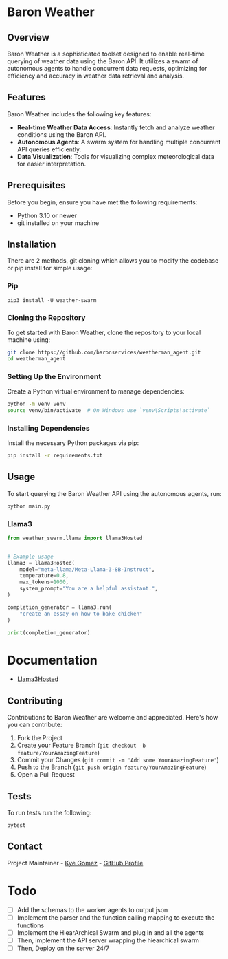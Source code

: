 # Baron Weather

## Overview
Baron Weather is a sophisticated toolset designed to enable real-time querying of weather data using the Baron API. It utilizes a swarm of autonomous agents to handle concurrent data requests, optimizing for efficiency and accuracy in weather data retrieval and analysis.

## Features
Baron Weather includes the following key features:
- **Real-time Weather Data Access**: Instantly fetch and analyze weather conditions using the Baron API.
- **Autonomous Agents**: A swarm system for handling multiple concurrent API queries efficiently.
- **Data Visualization**: Tools for visualizing complex meteorological data for easier interpretation.


## Prerequisites
Before you begin, ensure you have met the following requirements:
- Python 3.10 or newer
- git installed on your machine

## Installation

There are 2 methods, git cloning which allows you to modify the codebase or pip install for simple usage:

### Pip 
`pip3 install -U weather-swarm`

### Cloning the Repository
To get started with Baron Weather, clone the repository to your local machine using:

```bash
git clone https://github.com/baronservices/weatherman_agent.git
cd weatherman_agent
```

### Setting Up the Environment
Create a Python virtual environment to manage dependencies:

```bash
python -m venv venv
source venv/bin/activate  # On Windows use `venv\Scripts\activate`
```

### Installing Dependencies
Install the necessary Python packages via pip:

```bash
pip install -r requirements.txt
```

## Usage
To start querying the Baron Weather API using the autonomous agents, run:

```bash
python main.py
```


### Llama3

```python
from weather_swarm.llama import llama3Hosted


# Example usage
llama3 = llama3Hosted(
    model="meta-llama/Meta-Llama-3-8B-Instruct",
    temperature=0.8,
    max_tokens=1000,
    system_prompt="You are a helpful assistant.",
)

completion_generator = llama3.run(
    "create an essay on how to bake chicken"
)

print(completion_generator)

```

# Documentation
- [Llama3Hosted](docs/llama3_hosted.md)

## Contributing
Contributions to Baron Weather are welcome and appreciated. Here's how you can contribute:

1. Fork the Project
2. Create your Feature Branch (`git checkout -b feature/YourAmazingFeature`)
3. Commit your Changes (`git commit -m 'Add some YourAmazingFeature'`)
4. Push to the Branch (`git push origin feature/YourAmazingFeature`)
5. Open a Pull Request


## Tests
To run tests run the following:

`pytest`

## Contact
Project Maintainer - [Kye Gomez](mailto:kye@swarms.world) - [GitHub Profile](https://github.com/baronservices)


# Todo
- [ ] Add the schemas to the worker agents to output json
- [ ] Implement the parser and the function calling mapping to execute the functions
- [ ] Implement the HiearArchical Swarm and plug in and all the agents
- [ ] Then, implement the API server wrapping the hiearchical swarm
- [ ] Then, Deploy on the server 24/7